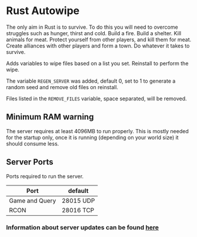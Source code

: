 # Rust Autowipe

The only aim in Rust is to survive. To do this you will need to overcome struggles such as hunger, thirst and cold. Build a fire. Build a shelter. Kill animals for meat. Protect yourself from other players, and kill them for meat. Create alliances with other players and form a town. Do whatever it takes to survive.

Adds variables to wipe files based on a list you set. Reinstall to perform the wipe.

The variable `REGEN_SERVER` was added, default 0, set to 1 to generate a random seed and remove old files on reinstall.

Files listed in the `REMOVE_FILES` variable, space separated, will be removed.

## Minimum RAM warning

The server requires at least 4096MB to run properly.
This is mostly needed for the startup only, once it is running (depending on your world size) it should consume less.

## Server Ports

Ports required to run the server.

| Port    | default |
|---------|---------|
| Game and Query | 28015 UDP |
| RCON | 28016 TCP |

### Information about server updates can be found [here](https://steamdb.info/app/258550/depots/?branch=staging)
